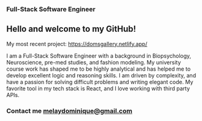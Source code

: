 ### Full-Stack Software Engineer

## Hello and welcome to my GitHub!

My most recent project: https://domsgallery.netlify.app/

I am a Full-Stack Software Engineer with a background in Biopsychology, Neuroscience, pre-med studies, and fashion modeling. My university course work has shaped me to be highly analytical and has helped me to develop excellent logic and reasoning skills. I am driven by complexity, and have a passion for solving difficult problems and writing elegant code. My favorite tool in my tech stack is React, and I love working with third party APIs. 

### Contact me melaydominique@gmail.com

